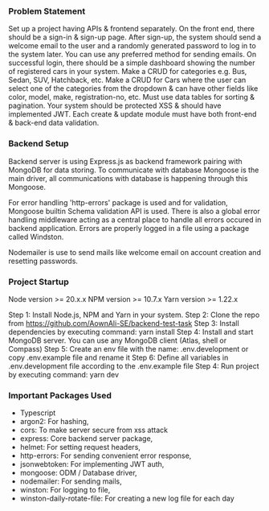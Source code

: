 ### Problem Statement

Set up a project having APIs & frontend separately.
On the front end, there should be a sign-in & sign-up page.
After sign-up, the system should send a welcome email to the user and a randomly generated password to log in to the system later. You can use any preferred method for sending emails.
On successful login, there should be a simple dashboard showing the number of registered cars in your system.
Make a CRUD for categories e.g. Bus, Sedan, SUV, Hatchback, etc.
Make a CRUD for Cars where the user can select one of the categories from the dropdown & can have other fields like color, model, make, registration-no, etc.
Must use data tables for sorting & pagination.
Your system should be protected XSS & should have implemented JWT.
Each create & update module must have both front-end & back-end data validation.

### Backend Setup

Backend server is using Express.js as backend framework pairing with MongoDB for data storing. To communicate with database Mongoose is the main driver, all communications with database is happening through this Mongoose.

For error handling 'http-errors' package is used and for validation, Mongoose builtin Schema validation API is used. There is also a global error handling middleware acting as a central place to handle all errors occured in backend application. Errors are properly logged in a file using a package called Windston.

Nodemailer is use to send mails like welcome email on account creation and resetting passwords.

### Project Startup

Node version >= 20.x.x
NPM version >= 10.7.x
Yarn version >= 1.22.x

Step 1: Install Node.js, NPM and Yarn in your system.
Step 2: Clone the repo from https://github.com/AownAli-SE/backend-test-task
Step 3: Install dependencies by executing command: yarn install
Step 4: Install and start MongoDB server. You can use any MongoDB client (Atlas, shell or Compass)
Step 5: Create an env file with the name: .env.development or copy .env.example file and rename it
Step 6: Define all variables in .env.development file according to the .env.example file
Step 4: Run project by executing command: yarn dev

### Important Packages Used

- Typescript
- argon2: For hashing,
- cors: To make server secure from xss attack
- express: Core backend server package,
- helmet: For setting request headers,
- http-errors: For sending convenient error response,
- jsonwebtoken: For implementing JWT auth,
- mongoose: ODM / Database driver,
- nodemailer: For sending mails,
- winston: For logging to file,
- winston-daily-rotate-file: For creating a new log file for each day
